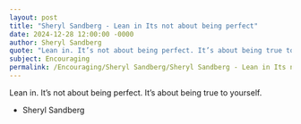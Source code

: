 ```yaml
---
layout: post
title: "Sheryl Sandberg - Lean in Its not about being perfect"
date: 2024-12-28 12:00:00 -0000
author: Sheryl Sandberg
quote: "Lean in. It’s not about being perfect. It’s about being true to yourself."
subject: Encouraging
permalink: /Encouraging/Sheryl Sandberg/Sheryl Sandberg - Lean in Its not about being perfect
---
```


Lean in. It’s not about being perfect. It’s about being true to yourself.

- Sheryl Sandberg

